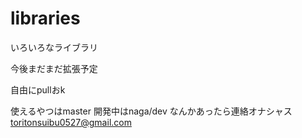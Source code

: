 # libraries
いろいろなライブラリ

今後まだまだ拡張予定

自由にpullおk

使えるやつはmaster 
開発中はnaga/dev
なんかあったら連絡オナシャス
toritonsuibu0527@gmail.com
